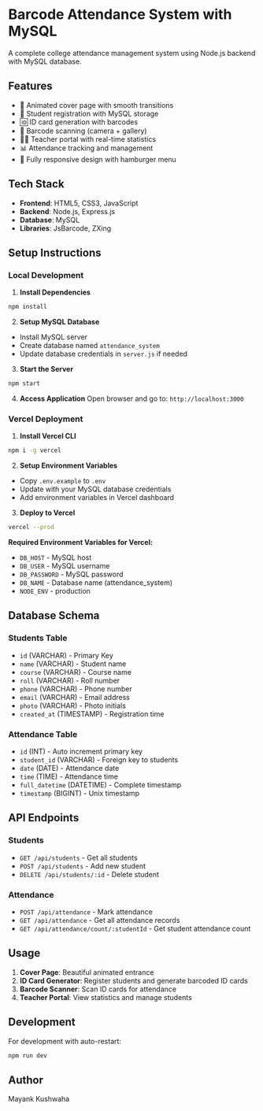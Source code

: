# Barcode Attendance System with MySQL

A complete college attendance management system using Node.js backend with MySQL database.

## Features
- 🎯 Animated cover page with smooth transitions
- 📝 Student registration with MySQL storage
- 🆔 ID card generation with barcodes
- 📱 Barcode scanning (camera + gallery)
- 👨🏫 Teacher portal with real-time statistics
- 📊 Attendance tracking and management
- 📱 Fully responsive design with hamburger menu

## Tech Stack
- **Frontend**: HTML5, CSS3, JavaScript
- **Backend**: Node.js, Express.js
- **Database**: MySQL
- **Libraries**: JsBarcode, ZXing

## Setup Instructions

### Local Development

1. **Install Dependencies**
```bash
npm install
```

2. **Setup MySQL Database**
- Install MySQL server
- Create database named `attendance_system`
- Update database credentials in `server.js` if needed

3. **Start the Server**
```bash
npm start
```

4. **Access Application**
Open browser and go to: `http://localhost:3000`

### Vercel Deployment

1. **Install Vercel CLI**
```bash
npm i -g vercel
```

2. **Setup Environment Variables**
- Copy `.env.example` to `.env`
- Update with your MySQL database credentials
- Add environment variables in Vercel dashboard

3. **Deploy to Vercel**
```bash
vercel --prod
```

**Required Environment Variables for Vercel:**
- `DB_HOST` - MySQL host
- `DB_USER` - MySQL username
- `DB_PASSWORD` - MySQL password
- `DB_NAME` - Database name (attendance_system)
- `NODE_ENV` - production

## Database Schema

### Students Table
- `id` (VARCHAR) - Primary Key
- `name` (VARCHAR) - Student name
- `course` (VARCHAR) - Course name
- `roll` (VARCHAR) - Roll number
- `phone` (VARCHAR) - Phone number
- `email` (VARCHAR) - Email address
- `photo` (VARCHAR) - Photo initials
- `created_at` (TIMESTAMP) - Registration time

### Attendance Table
- `id` (INT) - Auto increment primary key
- `student_id` (VARCHAR) - Foreign key to students
- `date` (DATE) - Attendance date
- `time` (TIME) - Attendance time
- `full_datetime` (DATETIME) - Complete timestamp
- `timestamp` (BIGINT) - Unix timestamp

## API Endpoints

### Students
- `GET /api/students` - Get all students
- `POST /api/students` - Add new student
- `DELETE /api/students/:id` - Delete student

### Attendance
- `POST /api/attendance` - Mark attendance
- `GET /api/attendance` - Get all attendance records
- `GET /api/attendance/count/:studentId` - Get student attendance count

## Usage

1. **Cover Page**: Beautiful animated entrance
2. **ID Card Generator**: Register students and generate barcoded ID cards
3. **Barcode Scanner**: Scan ID cards for attendance
4. **Teacher Portal**: View statistics and manage students

## Development

For development with auto-restart:
```bash
npm run dev
```

## Author
Mayank Kushwaha